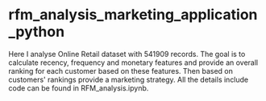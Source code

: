 # rfm_analysis_marketing_application_python
Here I analyse Online Retail dataset with 541909 records. The goal is to calculate recency, frequency and monetary features and provide an overall ranking for each customer based on these features. Then based on customers' rankings provide a marketing strategy. All the details include code can be found in RFM_analysis.ipynb.
